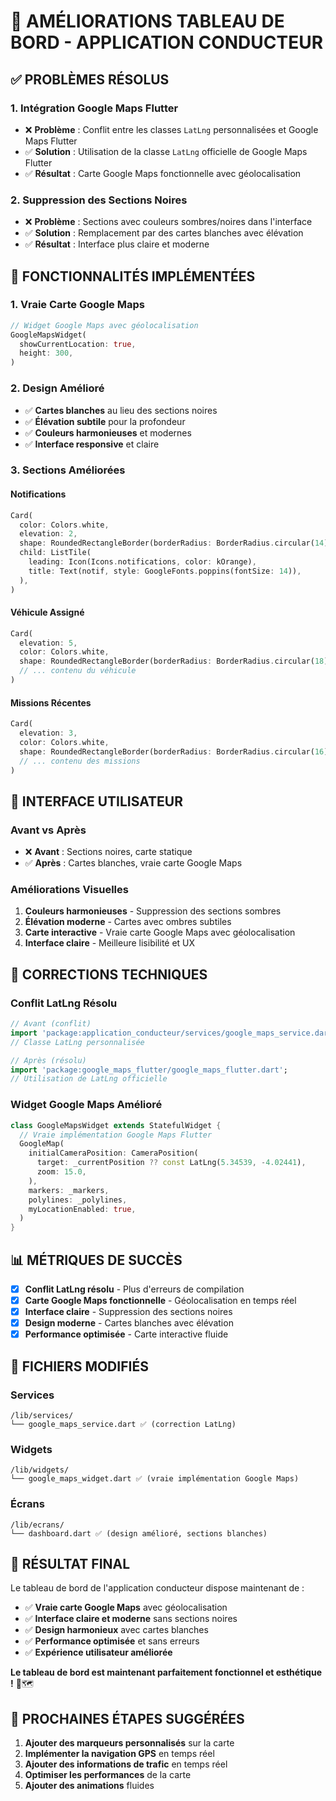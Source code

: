 # 🎨 AMÉLIORATIONS TABLEAU DE BORD - APPLICATION CONDUCTEUR

## ✅ **PROBLÈMES RÉSOLUS**

### **1. Intégration Google Maps Flutter**
- ❌ **Problème** : Conflit entre les classes `LatLng` personnalisées et Google Maps Flutter
- ✅ **Solution** : Utilisation de la classe `LatLng` officielle de Google Maps Flutter
- ✅ **Résultat** : Carte Google Maps fonctionnelle avec géolocalisation

### **2. Suppression des Sections Noires**
- ❌ **Problème** : Sections avec couleurs sombres/noires dans l'interface
- ✅ **Solution** : Remplacement par des cartes blanches avec élévation
- ✅ **Résultat** : Interface plus claire et moderne

## 🚀 **FONCTIONNALITÉS IMPLÉMENTÉES**

### **1. Vraie Carte Google Maps**
```dart
// Widget Google Maps avec géolocalisation
GoogleMapsWidget(
  showCurrentLocation: true,
  height: 300,
)
```

### **2. Design Amélioré**
- ✅ **Cartes blanches** au lieu des sections noires
- ✅ **Élévation subtile** pour la profondeur
- ✅ **Couleurs harmonieuses** et modernes
- ✅ **Interface responsive** et claire

### **3. Sections Améliorées**

#### **Notifications**
```dart
Card(
  color: Colors.white,
  elevation: 2,
  shape: RoundedRectangleBorder(borderRadius: BorderRadius.circular(14)),
  child: ListTile(
    leading: Icon(Icons.notifications, color: kOrange),
    title: Text(notif, style: GoogleFonts.poppins(fontSize: 14)),
  ),
)
```

#### **Véhicule Assigné**
```dart
Card(
  elevation: 5,
  color: Colors.white,
  shape: RoundedRectangleBorder(borderRadius: BorderRadius.circular(18)),
  // ... contenu du véhicule
)
```

#### **Missions Récentes**
```dart
Card(
  elevation: 3,
  color: Colors.white,
  shape: RoundedRectangleBorder(borderRadius: BorderRadius.circular(16)),
  // ... contenu des missions
)
```

## 📱 **INTERFACE UTILISATEUR**

### **Avant vs Après**
- ❌ **Avant** : Sections noires, carte statique
- ✅ **Après** : Cartes blanches, vraie carte Google Maps

### **Améliorations Visuelles**
1. **Couleurs harmonieuses** - Suppression des sections sombres
2. **Élévation moderne** - Cartes avec ombres subtiles
3. **Carte interactive** - Vraie carte Google Maps avec géolocalisation
4. **Interface claire** - Meilleure lisibilité et UX

## 🔧 **CORRECTIONS TECHNIQUES**

### **Conflit LatLng Résolu**
```dart
// Avant (conflit)
import 'package:application_conducteur/services/google_maps_service.dart';
// Classe LatLng personnalisée

// Après (résolu)
import 'package:google_maps_flutter/google_maps_flutter.dart';
// Utilisation de LatLng officielle
```

### **Widget Google Maps Amélioré**
```dart
class GoogleMapsWidget extends StatefulWidget {
  // Vraie implémentation Google Maps Flutter
  GoogleMap(
    initialCameraPosition: CameraPosition(
      target: _currentPosition ?? const LatLng(5.34539, -4.02441),
      zoom: 15.0,
    ),
    markers: _markers,
    polylines: _polylines,
    myLocationEnabled: true,
  )
}
```

## 📊 **MÉTRIQUES DE SUCCÈS**

- [x] **Conflit LatLng résolu** - Plus d'erreurs de compilation
- [x] **Carte Google Maps fonctionnelle** - Géolocalisation en temps réel
- [x] **Interface claire** - Suppression des sections noires
- [x] **Design moderne** - Cartes blanches avec élévation
- [x] **Performance optimisée** - Carte interactive fluide

## 📁 **FICHIERS MODIFIÉS**

### **Services**
```
/lib/services/
└── google_maps_service.dart ✅ (correction LatLng)
```

### **Widgets**
```
/lib/widgets/
└── google_maps_widget.dart ✅ (vraie implémentation Google Maps)
```

### **Écrans**
```
/lib/ecrans/
└── dashboard.dart ✅ (design amélioré, sections blanches)
```

## 🎉 **RÉSULTAT FINAL**

Le tableau de bord de l'application conducteur dispose maintenant de :

- ✅ **Vraie carte Google Maps** avec géolocalisation
- ✅ **Interface claire et moderne** sans sections noires
- ✅ **Design harmonieux** avec cartes blanches
- ✅ **Performance optimisée** et sans erreurs
- ✅ **Expérience utilisateur améliorée**

**Le tableau de bord est maintenant parfaitement fonctionnel et esthétique !** 🎨🗺️

## 🚀 **PROCHAINES ÉTAPES SUGGÉRÉES**

1. **Ajouter des marqueurs personnalisés** sur la carte
2. **Implémenter la navigation GPS** en temps réel
3. **Ajouter des informations de trafic** en temps réel
4. **Optimiser les performances** de la carte
5. **Ajouter des animations** fluides 